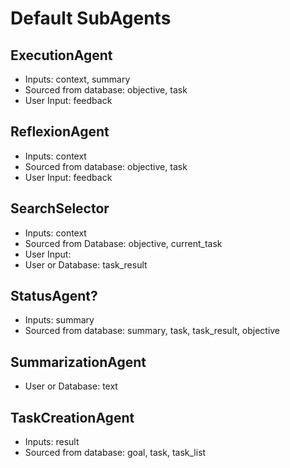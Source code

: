 # Default SubAgents
## ExecutionAgent

* Inputs: context, summary
* Sourced from database: objective, task
* User Input: feedback

## ReflexionAgent

* Inputs: context
* Sourced from database: objective, task
* User Input: feedback

## SearchSelector

* Inputs: context
* Sourced from Database: objective, current_task
* User Input:
* User or Database: task_result

## StatusAgent?

* Inputs: summary
* Sourced from database: summary, task, task_result, objective

## SummarizationAgent

* User or Database: text

## TaskCreationAgent

* Inputs: result
* Sourced from database: goal, task, task_list
